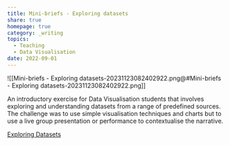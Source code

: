 ```yaml
---
title: Mini-briefs - Exploring datasets
share: true
homepage: true
category: _writing
topics:
  - Teaching
  - Data Visualisation
date: 2022-09-01
---
```



![[Mini-briefs - Exploring datasets-20231123082402922.png@#Mini-briefs - Exploring datasets-20231123082402922.png]]

An introductory exercise for Data Visualisation students that involves exploring and understanding datasets from a range of predefined sources. The challenge was to use simple visualisation techniques and charts but to use a live group presentation or performance to contextualise the narrative.   

[Exploring Datasets](https://gfte.notion.site/Exploring-Datasets-123cc36dcb894096b15220fc0bb6c424)
